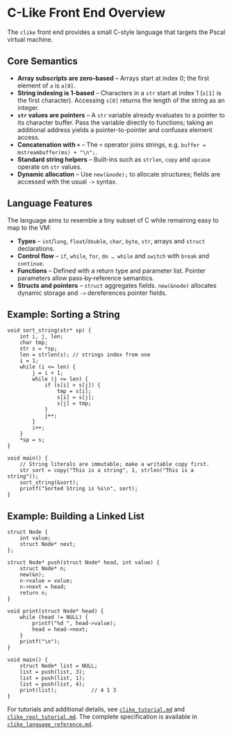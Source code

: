 # C-Like Front End Overview

The `clike` front end provides a small C-style language that targets the
Pscal virtual machine.

## Core Semantics

- **Array subscripts are zero-based** – Arrays start at index 0; the first
  element of `a` is `a[0]`.
- **String indexing is 1-based** – Characters in a `str` start at index 1
  (`s[1]` is the first character). Accessing `s[0]` returns the length of the
  string as an integer.
- **`str` values are pointers** – A `str` variable already evaluates to a
  pointer to its character buffer.  Pass the variable directly to
  functions; taking an additional address yields a pointer-to-pointer and
  confuses element access.
- **Concatenation with `+`** – The `+` operator joins strings, e.g.
  `buffer = mstreambuffer(ms) + "\n";`.
- **Standard string helpers** – Built-ins such as `strlen`, `copy` and
  `upcase` operate on `str` values.
- **Dynamic allocation** – Use `new(&node);` to allocate structures;
  fields are accessed with the usual `->` syntax.

## Language Features

The language aims to resemble a tiny subset of C while remaining easy to map
to the VM:

- **Types** – `int`/`long`, `float`/`double`, `char`, `byte`, `str`, arrays
  and `struct` declarations.
- **Control flow** – `if`, `while`, `for`, `do … while` and `switch` with
  `break` and `continue`.
- **Functions** – Defined with a return type and parameter list. Pointer
  parameters allow pass‑by‑reference semantics.
- **Structs and pointers** – `struct` aggregates fields. `new(&node)` allocates
  dynamic storage and `->` dereferences pointer fields.

## Example: Sorting a String

```clike
void sort_string(str* sp) {
    int i, j, len;
    char tmp;
    str s = *sp;
    len = strlen(s); // strings index from one
    i = 1;
    while (i <= len) {
        j = i + 1;
        while (j <= len) {
            if (s[i] > s[j]) {
                tmp = s[i];
                s[i] = s[j];
                s[j] = tmp;
            }
            j++;
        }
        i++;
    }
    *sp = s;
}

void main() {
    // String literals are immutable; make a writable copy first.
    str sort = copy("This is a string", 1, strlen("This is a string"));
    sort_string(&sort);
    printf("Sorted String is %s\n", sort);
}

```

## Example: Building a Linked List

```clike
struct Node {
    int value;
    struct Node* next;
};

struct Node* push(struct Node* head, int value) {
    struct Node* n;
    new(&n);
    n->value = value;
    n->next = head;
    return n;
}

void print(struct Node* head) {
    while (head != NULL) {
        printf("%d ", head->value);
        head = head->next;
    }
    printf("\n");
}

void main() {
    struct Node* list = NULL;
    list = push(list, 3);
    list = push(list, 1);
    list = push(list, 4);
    print(list);           // 4 1 3
}
```

For tutorials and additional details, see
[`clike_tutorial.md`](clike_tutorial.md) and
[`clike_repl_tutorial.md`](clike_repl_tutorial.md). The complete
specification is available in
[`clike_language_reference.md`](clike_language_reference.md).
